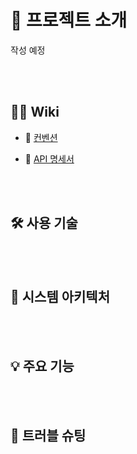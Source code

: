 # 📝 프로젝트 소개

작성 예정

<br><br>

## 💁‍♂️ Wiki

- 🤙 [컨벤션](https://github.com/Let-s-KiKi/search-spot-backend/wiki/%F0%9F%A4%99--Commit-Convention)

- 📜 [API 명세서](#)
  


<br><br>

## 🛠 사용 기술


<br><br>

## 🔨 시스템 아키텍처


<br><br>

## 💡 주요 기능

<br><br>


## 🌟 트러블 슈팅



